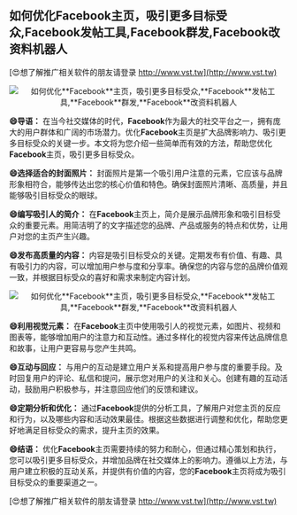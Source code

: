 ## **如何优化**Facebook**主页，吸引更多目标受众,**Facebook**发帖工具,**Facebook**群发,**Facebook**改资料机器人**

[😍想了解推广相关软件的朋友请登录 http://www.vst.tw](http://www.vst.tw)

 <center><img src="https://vst.tw/MP4/tuiguang/png/2.png" alt="如何优化**Facebook**主页，吸引更多目标受众,**Facebook**发帖工具,**Facebook**群发,**Facebook**改资料机器人"></center>

**😄导语：**
在当今社交媒体的时代，**Facebook**作为最大的社交平台之一，拥有庞大的用户群体和广阔的市场潜力。优化**Facebook**主页是扩大品牌影响力、吸引更多目标受众的关键一步。本文将为您介绍一些简单而有效的方法，帮助您优化**Facebook**主页，吸引更多目标受众。

**😄选择适合的封面照片：**
封面照片是第一个吸引用户注意的元素，它应该与品牌形象相符合，能够传达出您的核心价值和特色。确保封面照片清晰、高质量，并且能够吸引目标受众的眼球。

**😄编写吸引人的简介：**
在**Facebook**主页上，简介是展示品牌形象和吸引目标受众的重要元素。用简洁明了的文字描述您的品牌、产品或服务的特点和优势，让用户对您的主页产生兴趣。

**😄发布高质量的内容：**
内容是吸引目标受众的关键。定期发布有价值、有趣、具有吸引力的内容，可以增加用户参与度和分享率。确保您的内容与您的品牌价值观一致，并根据目标受众的喜好和需求来制定内容计划。

 <center><img src="https://vst.tw/MP4/tuiguang/png/8.png" alt="如何优化**Facebook**主页，吸引更多目标受众,**Facebook**发帖工具,**Facebook**群发,**Facebook**改资料机器人"></center>

**😄利用视觉元素：**
在**Facebook**主页中使用吸引人的视觉元素，如图片、视频和图表等，能够增加用户的注意力和互动性。通过多样化的视觉内容来传达品牌信息和故事，让用户更容易与您产生共鸣。

**😄互动与回应：**
与用户的互动是建立用户关系和提高用户参与度的重要手段。及时回复用户的评论、私信和提问，展示您对用户的关注和关心。创建有趣的互动活动，鼓励用户积极参与，并注意回应他们的反馈和建议。

**😄定期分析和优化：**
通过**Facebook**提供的分析工具，了解用户对您主页的反应和行为，以及哪些内容和活动效果最佳。根据这些数据进行调整和优化，帮助您更好地满足目标受众的需求，提升主页的效果。

**😄结语：**
优化**Facebook**主页需要持续的努力和耐心，但通过精心策划和执行，您可以吸引更多目标受众，并增加品牌在社交媒体上的影响力。遵循以上方法，与用户建立积极的互动关系，并提供有价值的内容，您的**Facebook**主页将成为吸引目标受众的重要渠道之一。

[😍想了解推广相关软件的朋友请登录 http://www.vst.tw](http://www.vst.tw)



